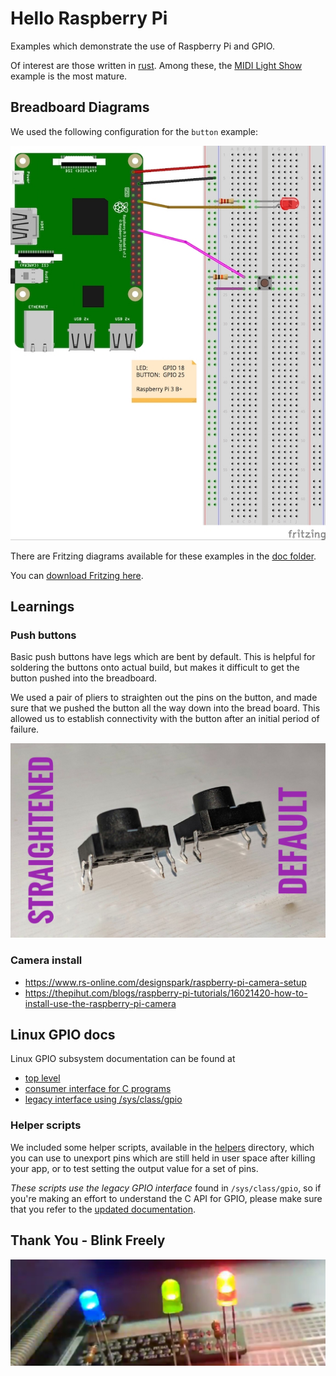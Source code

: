 # Hello Raspberry Pi

Examples which demonstrate the use of Raspberry Pi and GPIO.

Of interest are those written in [rust](rs).  Among these, the [MIDI Light Show](midi_light_show) example is the most mature.  

## Breadboard Diagrams

We used the following configuration for the `button`
example:

![button configuration](doc/button.jpg)

There are Fritzing diagrams available for these examples
in the [doc folder](doc).

You can [download Fritzing here](http://fritzing.org/home/).

## Learnings

### Push buttons

Basic push buttons have legs which are bent by default.
This is helpful for soldering the buttons onto actual build,
but makes it difficult to get the button pushed into the
breadboard.

We used a pair of pliers to straighten out the pins on the
button, and made sure that we pushed the button all the
way down into the bread board.  This allowed us to establish
connectivity with the button after an initial period of failure.

![Before straightening out button legs](img/bent_legs.jpg)

### Camera install

* https://www.rs-online.com/designspark/raspberry-pi-camera-setup
* https://thepihut.com/blogs/raspberry-pi-tutorials/16021420-how-to-install-use-the-raspberry-pi-camera

## Linux GPIO docs

Linux GPIO subsystem documentation can be found at

* [top level](https://www.kernel.org/doc/Documentation/gpio/)
* [consumer interface for C programs](https://www.kernel.org/doc/Documentation/gpio/consumer.txt)
* [legacy interface using /sys/class/gpio](https://www.kernel.org/doc/Documentation/gpio/gpio-legacy.txt)

### Helper scripts

We included some helper scripts, available in the [helpers](helpers) directory,
which you can use to unexport pins which are still held in user
space after killing your app, or to test setting the output
value for a set of pins.

_These scripts use the legacy GPIO interface_ found in `/sys/class/gpio`, so if you're making an effort to understand
the C API for GPIO, please make sure that you refer to the [updated documentation](https://www.kernel.org/doc/Documentation/gpio/consumer.txt).

## Thank You - Blink Freely

![blink freely](img/flashy.jpg)

